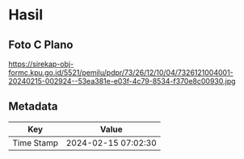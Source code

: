 # Hasil

## Foto C Plano

https://sirekap-obj-formc.kpu.go.id/5521/pemilu/pdpr/73/26/12/10/04/7326121004001-20240215-002924--53ea381e-e03f-4c79-8534-f370e8c00930.jpg


## Metadata

| Key        | Value               |
| ---------- | ------------------- |
| Time Stamp | 2024-02-15 07:02:30 |



